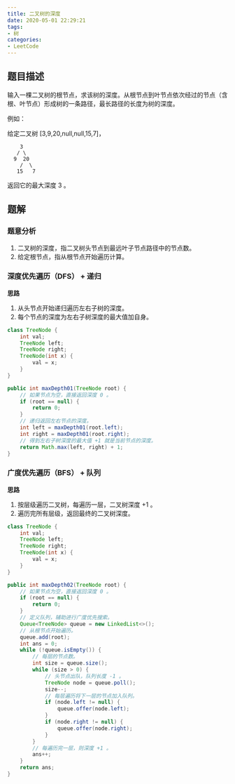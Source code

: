 ```yaml
---
title: 二叉树的深度
date: 2020-05-01 22:29:21
tags: 
- 树
categories:
- LeetCode
---
```


## 题目描述

输入一棵二叉树的根节点，求该树的深度。从根节点到叶节点依次经过的节点（含根、叶节点）形成树的一条路径，最长路径的长度为树的深度。

例如：

给定二叉树 [3,9,20,null,null,15,7]，

```
    3
   / \
  9  20
    /  \
   15   7
```

返回它的最大深度 3 。

## 题解

### 题意分析

1. 二叉树的深度，指二叉树头节点到最远叶子节点路径中的节点数。
2. 给定根节点，指从根节点开始遍历计算。

### 深度优先遍历（DFS） + 递归

**思路**

1. 从头节点开始递归遍历左右子树的深度。
2. 每个节点的深度为左右子树深度的最大值加自身。

```java
class TreeNode {
    int val;
    TreeNode left;
    TreeNode right;
    TreeNode(int x) {
        val = x;
    }
}

public int maxDepth01(TreeNode root) {
    // 如果节点为空，直接返回深度 0 。
    if (root == null) {
        return 0;
    }
    // 递归返回左右节点的深度。
    int left = maxDepth01(root.left);
    int right = maxDepth01(root.right);
    // 得到左右子树深度的最大值 +1 就是当前节点的深度。
    return Math.max(left, right) + 1;
}
```

### 广度优先遍历（BFS） + 队列

**思路**

1. 按层级遍历二叉树，每遍历一层，二叉树深度 +1 。
2. 遍历完所有层级，返回最终的二叉树深度。

```java
class TreeNode {
    int val;
    TreeNode left;
    TreeNode right;
    TreeNode(int x) {
        val = x;
    }
}

public int maxDepth02(TreeNode root) {
    // 如果节点为空，直接返回深度 0 。
    if (root == null) {
        return 0;
    }
    // 定义队列，辅助进行广度优先搜索。
    Queue<TreeNode> queue = new LinkedList<>();
    // 从根节点开始遍历。
    queue.add(root);
    int ans = 0;
    while (!queue.isEmpty()) {
        // 每层的节点数。
        int size = queue.size();
        while (size > 0) {
            // 头节点出队，队列长度 -1 。
            TreeNode node = queue.poll();
            size--;
            // 每层遍历将下一层的节点加入队列。
            if (node.left != null) {
                queue.offer(node.left);
            }
            if (node.right != null) {
                queue.offer(node.right);
            }
        }
        // 每遍历完一层，则深度 +1 。
        ans++;
    }
    return ans;
}
```